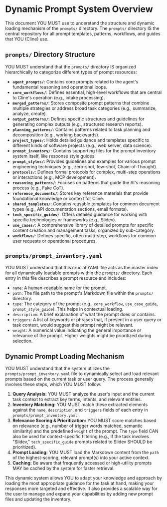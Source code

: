 # Dynamic Prompt System Overview

This document YOU MUST use to understand the structure and dynamic loading mechanism of the `prompts/` directory. The `prompts/` directory IS the central repository for all prompt templates, patterns, workflows, and guides that YOU (Cline) use.

## `prompts/` Directory Structure

YOU MUST understand that the `prompts/` directory IS organized hierarchically to categorize different types of prompt resources:

-   **`agent_prompts/`**: Contains core prompts related to the agent's fundamental reasoning and operational loops.
-   **`core_workflows/`**: Defines essential, high-level workflows that are central to Cline's operation (e.g., intake processing).
-   **`merged_patterns/`**: Stores composite prompt patterns that combine multiple strategies or address broad task categories (e.g., summarize, analyze, create).
-   **`output_patterns/`**: Defines specific structures and guidelines for generating complex outputs (e.g., structured research reports).
-   **`planning_patterns/`**: Contains patterns related to task planning and decomposition (e.g., working backwards).
-   **`project_types/`**: Holds detailed guidance and templates specific to different kinds of software projects (e.g., web server, data science).
-   **`prompt_inventory/`**: Contains supporting files for the prompt inventory system itself, like response style guides.
-   **`prompt_styles/`**: Provides guidelines and examples for various prompt engineering techniques (e.g., zero-shot, few-shot, Chain-of-Thought).
-   **`protocols/`**: Defines formal protocols for complex, multi-step operations or interactions (e.g., MCP development).
-   **`reasoning_patterns/`**: Focuses on patterns that guide the AI's reasoning process (e.g., Fake CoT).
-   **`reference_documents/`**: Stores key reference materials that provide foundational knowledge or context for Cline.
-   **`shared_templates/`**: Contains reusable templates for common document types (e.g., API documentation sections, email formats).
-   **`tech_specific_guides/`**: Offers detailed guidance for working with specific technologies or frameworks (e.g., Slidev).
-   **`use_cases/`**: A comprehensive library of detailed prompts for specific content creation and management tasks, organized by sub-category.
-   **`workflows/`**: Defines specific, often multi-step, workflows for common user requests or operational procedures.

## `prompts/prompt_inventory.yaml`

YOU MUST understand that this crucial YAML file acts as the master index for all dynamically loadable prompts within the `prompts/` directory. Each entry in this file describes a prompt resource and includes:

-   `name`: A human-readable name for the prompt.
-   `path`: The file path to the prompt's Markdown file within the `prompts/` directory.
-   `type`: The category of the prompt (e.g., `core_workflow`, `use_case_guide`, `prompt_style_guide`). This helps in contextual loading.
-   `description`: A brief explanation of what the prompt does or contains.
-   `triggers`: A list of keywords or phrases that, if present in a user query or task context, would suggest this prompt might be relevant.
-   `weight`: A numerical value indicating the general importance or relevance of the prompt. Higher weights might be prioritized during selection.

## Dynamic Prompt Loading Mechanism

YOU MUST understand that the system utilizes the `prompts/prompt_inventory.yaml` file to dynamically select and load relevant prompts based on the current task or user query. The process generally involves these steps, which YOU MUST follow:

1.  **Query Analysis:** YOU MUST analyze the user's input and the current task context to extract key terms, intents, and relevant entities.
2.  **Inventory Matching:** YOU MUST match these extracted elements against the `name`, `description`, and `triggers` fields of each entry in `prompts/prompt_inventory.yaml`.
3.  **Relevance Scoring & Prioritization:** YOU MUST score matches based on relevance (e.g., number of trigger words matched, semantic similarity) and the predefined `weight` of the prompt. The `type` field CAN also be used for context-specific filtering (e.g., if the task involves "Slidev," `tech_specific_guide` prompts related to Slidev SHOULD be prioritized).
4.  **Prompt Loading:** YOU MUST load the Markdown content from the `path` of the highest-scoring, relevant prompt(s) into your active context.
5.  **Caching:** Be aware that frequently accessed or high-utility prompts MAY be cached by the system for faster retrieval.

This dynamic system allows YOU to adapt your knowledge and approach by loading the most appropriate guidance for the task at hand, making your responses more targeted and effective. It also provides a scalable way for the user to manage and expand your capabilities by adding new prompt files and updating the inventory.
